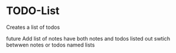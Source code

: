 # TODO-List
Creates a list of todos

future
Add list of notes
have both notes and todos listed out
swtich betwwen notes or todos
named lists

